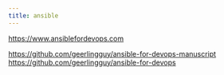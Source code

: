 ```yaml
---
title: ansible
---
```

https://www.ansiblefordevops.com

https://github.com/geerlingguy/ansible-for-devops-manuscript
https://github.com/geerlingguy/ansible-for-devops
